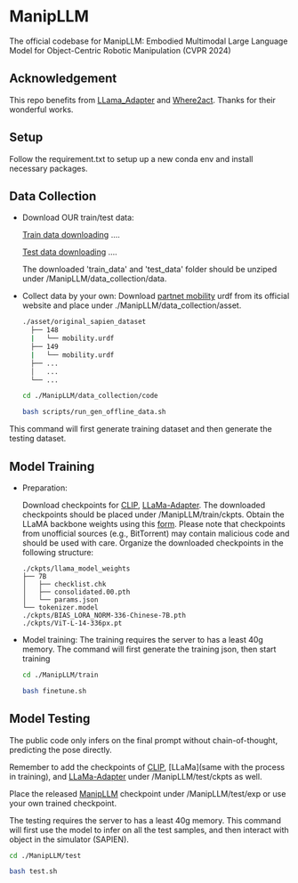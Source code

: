 # ManipLLM
The official codebase for ManipLLM:  Embodied Multimodal Large Language Model for Object-Centric Robotic Manipulation (CVPR 2024)

## Acknowledgement
This repo benefits from [LLama_Adapter](https://github.com/OpenGVLab/LLaMA-Adapter) and [Where2act](https://github.com/daerduoCarey/where2act). Thanks for their wonderful works.

## Setup
Follow the requirement.txt to setup up a new conda env and install necessary packages.

            
## Data Collection
- Download OUR train/test data:
  
  [Train data downloading](https://disk.pku.edu.cn/link/AAC241C979556F4FBAB8B1895B2E63E9AA) ....
  
  [Test data downloading](https://disk.pku.edu.cn/link/AA103C5B00398E4E4089903CB06AC09D8C) ....
  
  
  The downloaded 'train_data' and 'test_data' folder should be unziped under /ManipLLM/data_collection/data.

- Collect data by your own: Download [partnet mobility](https://sapien.ucsd.edu/downloads) urdf from its official website and place under ./ManipLLM/data_collection/asset.
  ```bash
  ./asset/original_sapien_dataset
    ├── 148
    |   └── mobility.urdf
    ├── 149
    |   └── mobility.urdf
    ├── ...
    │   ...
    └── ...
  
  cd ./ManipLLM/data_collection/code
  
  bash scripts/run_gen_offline_data.sh

This command will first generate training dataset and then generate the testing dataset.

## Model Training
- Preparation:

  Download checkpoints for [CLIP](https://disk.pku.edu.cn/link/AA93FF7210CF0D4F428850C0F520C81453), [LLaMa-Adapter](https://disk.pku.edu.cn/link/AA682A19DB7FDA4028B112449D24BBC308). The downloaded checkpoints should be placed under /ManipLLM/train/ckpts. Obtain the LLaMA backbone weights using this [form](https://docs.google.com/forms/d/e/1FAIpQLSfqNECQnMkycAp2jP4Z9TFX0cGR4uf7b_fBxjY_OjhJILlKGA/viewform). Please note that checkpoints from unofficial sources (e.g., BitTorrent) may contain malicious code and should be used with care. Organize the downloaded checkpoints in the following structure:
    ```plaintext
    ./ckpts/llama_model_weights
    ├── 7B
    │   ├── checklist.chk
    │   ├── consolidated.00.pth
    │   └── params.json
    └── tokenizer.model
    ./ckpts/BIAS_LORA_NORM-336-Chinese-7B.pth
    ./ckpts/ViT-L-14-336px.pt
- Model training: The training requires the server to has a least 40g memory. The command will first generate the training json, then start training

  
  ```bash
  cd ./ManipLLM/train
  
  bash finetune.sh

## Model Testing
The public code only infers on the final prompt without chain-of-thought, predicting the pose directly. 

Remember to add the checkpoints of [CLIP](https://disk.pku.edu.cn/link/AA93FF7210CF0D4F428850C0F520C81453), [LLaMa](same with the process in training), and [LLaMa-Adapter](https://disk.pku.edu.cn/link/AA682A19DB7FDA4028B112449D24BBC308) under /ManipLLM/test/ckpts as well.

Place the released [ManipLLM](https://disk.pku.edu.cn/link/AAD623030E00724891BA258A8575D434C8) checkpoint under /ManipLLM/test/exp or use your own trained checkpoint.

The testing requires the server to has a least 40g memory. This command will first use the model to infer on all the test samples, and then interact with object in the simulator (SAPIEN).
  
  ```bash
  cd ./ManipLLM/test
  
  bash test.sh

